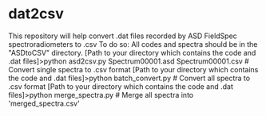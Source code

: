 # dat2csv
This repository will help convert .dat files recorded by ASD FieldSpec spectroradiometers to .csv
To do so:
All codes and spectra should be in the "ASDtoCSV" directory.
[Path to your directory which contains the code and .dat files]>python asd2csv.py Spectrum00001.asd Spectrum00001.csv	    # Convert single spectra to .csv format
[Path to your directory which contains the code and .dat files]>python batch_convert.py                                     # Convert all spectra to .csv format
[Path to your directory which contains the code and .dat files]>python merge_spectra.py                                     # Merge all spectra into 'merged_spectra.csv'